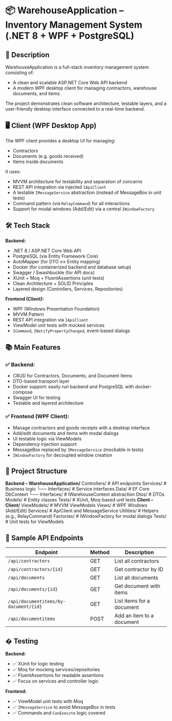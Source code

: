 # 📦 WarehouseApplication – Inventory Management System (.NET 8 + WPF + PostgreSQL)

## 🧾 Description

WarehouseApplication is a full-stack inventory management system consisting of:

- A clean and scalable ASP.NET Core Web API backend
- A modern WPF desktop client for managing contractors, warehouse documents, and items

The project demonstrates clean software architecture, testable layers, and a user-friendly desktop interface connected to a real-time backend.

## 🖥️ Client (WPF Desktop App)

The WPF client provides a desktop UI for managing:
- Contractors
- Documents (e.g. goods received)
- Items inside documents

It uses:
- MVVM architecture for testability and separation of concerns
- REST API integration via injected `IApiClient`
- A testable `IMessageService` abstraction (instead of MessageBox in unit tests)
- Command pattern (via `RelayCommand`) for all interactions
- Support for modal windows (Add/Edit) via a central `IWindowFactory`

## 🛠️ Tech Stack

**Backend:**
- .NET 8 / ASP.NET Core Web API
- PostgreSQL (via Entity Framework Core)
- AutoMapper (for DTO ↔ Entity mapping)
- Docker (for containerized backend and database setup)
- Swagger / Swashbuckle (for API docs)
- XUnit + Moq + FluentAssertions (unit tests)
- Clean Architecture + SOLID Principles
- Layered design (Controllers, Services, Repositories)

**Frontend (Client):**
- WPF (Windows Presentation Foundation)
- MVVM Pattern
- REST API integration via `IApiClient`
- ViewModel unit tests with mocked services
- `ICommand`, `INotifyPropertyChanged`, event-based dialogs

## 📚 Main Features

### ✅ Backend:
- CRUD for Contractors, Documents, and Document Items
- DTO-based transport layer
- Docker support: easily run backend and PostgreSQL with docker-compose
- Swagger UI for testing
- Testable and layered architecture

### ✅ Frontend (WPF Client):
- Manage contractors and goods receipts with a desktop interface
- Add/edit documents and items with modal dialogs
- UI testable logic via ViewModels
- Dependency injection support
- MessageBox replaced by `IMessageService` (mockable in tests)
- `IWindowFactory` for decoupled window creation

## 📁 Project Structure

**Backend – WarehouseApplication/**
Controllers/ # API endpoints
Services/ # Business logic
└── Interfaces/ # Service interfaces
Data/ # EF Core DbContext
└── Interfaces/ # IWarehouseContext abstraction
Dtos/ # DTOs
Models/ # Entity classes
Tests/ # XUnit, Moq-based unit tests
**Client – Client/**
ViewModels/ # MVVM ViewModels
Views/ # WPF Windows (Add/Edit)
Services/ # ApiClient and MessageService
Utilities/ # Helpers (e.g., RelayCommand)
Factories/ # IWindowFactory for modal dialogs
Tests/ # Unit tests for ViewModels

## 🔗 Sample API Endpoints

| Endpoint                              | Method | Description                      |
|---------------------------------------|--------|----------------------------------|
| `/api/contractors`                    | GET    | List all contractors            |
| `/api/contractors/{id}`               | GET    | Get contractor by ID            |
| `/api/documents`                      | GET    | List all documents              |
| `/api/documents/{id}`                 | GET    | Get document with items         |
| `/api/documentitems/by-document/{id}` | GET    | List items for a document       |
| `/api/documentitems`                  | POST   | Add an item to a document       |

## � Testing

**Backend:**
- ✅ XUnit for logic testing
- ✅ Moq for mocking services/repositories
- ✅ FluentAssertions for readable assertions
- ✅ Focus on services and controller logic

**Frontend:**
- ✅ ViewModel unit tests with Moq
- ✅ `IMessageService` to avoid MessageBox in tests
- ✅ Commands and `CanExecute` logic covered
